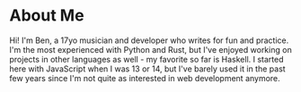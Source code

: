 # About Me
Hi! I'm Ben, a 17yo musician and developer who writes for fun and practice. I'm the most experienced with Python and Rust, but I've enjoyed working on projects in other languages as well - my favorite so far is Haskell. I started here with JavaScript when I was 13 or 14, but I've barely used it in the past few years since I'm not quite as interested in web development anymore.
